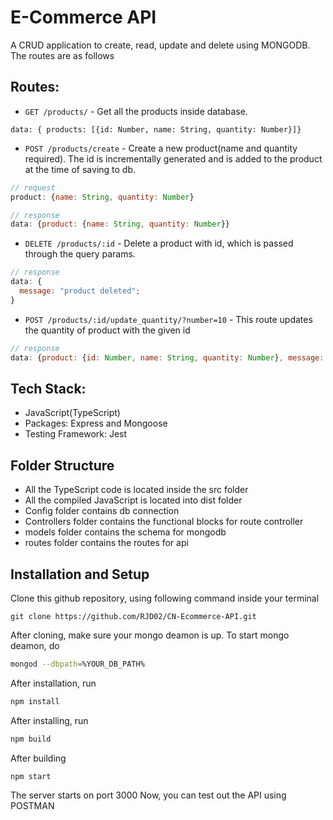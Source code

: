 # E-Commerce API

A CRUD application to create, read, update and delete using MONGODB. The routes are as follows

## Routes:

- `GET /products/` - Get all the products inside database.

```JS
data: { products: [{id: Number, name: String, quantity: Number}]}
```

- `POST /products/create` - Create a new product(name and quantity required). The id is incrementally generated and is added to the product at the time of saving to db.

```js
// request
product: {name: String, quantity: Number}

// response
data: {product: {name: String, quantity: Number}}
```

- `DELETE /products/:id` - Delete a product with id, which is passed through the query params.

```js
// response
data: {
  message: "product deleted";
}
```

- `POST /products/:id/update_quantity/?number=10` - This route updates the quantity of product with the given id

```js
// response
data: {product: {id: Number, name: String, quantity: Number}, message: String}
```

## Tech Stack:

- JavaScript(TypeScript)
- Packages: Express and Mongoose
- Testing Framework: Jest

## Folder Structure

- All the TypeScript code is located inside the src folder
- All the compiled JavaScript is located into dist folder
- Config folder contains db connection
- Controllers folder contains the functional blocks for route controller
- models folder contains the schema for mongodb
- routes folder contains the routes for api

## Installation and Setup

Clone this github repository, using following command inside your terminal

`git clone https://github.com/RJD02/CN-Ecommerce-API.git`

After cloning, make sure your mongo deamon is up. To start mongo deamon, do

```bash
mongod --dbpath=%YOUR_DB_PATH%
```

After installation, run

```bash
npm install
```

After installing, run

```bash
npm build
````

After building

```bash
npm start
```

The server starts on port 3000
Now, you can test out the API using POSTMAN
